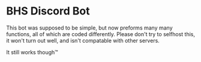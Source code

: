 # BHS Discord Bot
This bot was supposed to be simple, but now preforms many many functions, all of which are coded differently.
Please don't try to selfhost this, it won't turn out well, and isn't compatable with other servers. 

It still works though™️

